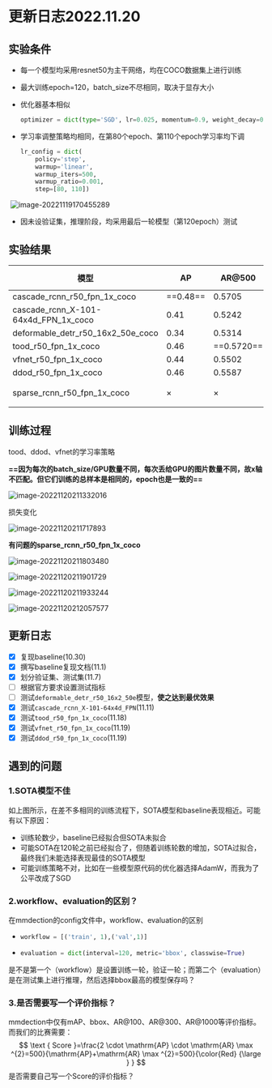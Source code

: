 # 更新日志2022.11.20

## 实验条件

- 每一个模型均采用resnet50为主干网络，均在COCO数据集上进行训练

- 最大训练epoch=120，batch_size不尽相同，取决于显存大小

- 优化器基本相似

  ```python
  optimizer = dict(type='SGD', lr=0.025, momentum=0.9, weight_decay=0.0001)
  ```

- 学习率调整策略均相同，在第80个epoch、第110个epoch学习率均下调

  ```python
  lr_config = dict(
      policy='step',
      warmup='linear',
      warmup_iters=500,
      warmup_ratio=0.001,
      step=[80, 110])
  ```

​		![image-20221119170455289](https://yzfzzz.oss-cn-shenzhen.aliyuncs.com/image/image-20221119170455289.png)

- 因未设验证集，推理阶段，均采用最后一轮模型（第120epoch）测试

## 实验结果

| 模型                                 | AP       | AR@500     | score     | COCO-boxAP | 日期  | 备注           |
| ------------------------------------ | -------- | ---------- | --------- | ---------- | ----- | -------------- |
| cascade_rcnn_r50_fpn_1x_coco         | ==0.48== | 0.5705     | ==0.521== | 40.3       | 10.30 | baseline       |
| cascade_rcnn_X-101-64x4d_FPN_1x_coco | 0.41     | 0.5242     | 0.461     | ==44.7==   | 11.04 |                |
| deformable_detr_r50_16x2_50e_coco    | 0.34     | 0.5314     | 0.418     | 44.5       | 11.07 |                |
| tood_r50_fpn_1x_coco                 | 0.46     | ==0.5720== | 0.511     | 42.4       | 11.18 | 2021SOTA       |
| vfnet_r50_fpn_1x_coco                | 0.44     | 0.5502     | 0.489     | 41.6       | 11.19 | 2021SOTA       |
| ddod_r50_fpn_1x_coco                 | 0.46     | 0.5587     | 0.503     | 41.7       | 11.19 | 2021SOTA       |
| sparse_rcnn_r50_fpn_1x_coco          | ×        | ×          | ×         | 37.9       | 11.20 | 代码可能有问题 |

## 训练过程

tood、ddod、vfnet的学习率策略

**==因为每次的batch_size/GPU数量不同，每次丢给GPU的图片数量不同，故x轴不匹配。但它们训练的总样本是相同的，epoch也是一致的==**

![image-20221120211332016](https://yzfzzz.oss-cn-shenzhen.aliyuncs.com/image/image-20221120211332016.png)

损失变化

![image-20221120211717893](https://yzfzzz.oss-cn-shenzhen.aliyuncs.com/image/image-20221120211717893.png)



**有问题的sparse_rcnn_r50_fpn_1x_coco**

![image-20221120211803480](https://yzfzzz.oss-cn-shenzhen.aliyuncs.com/image/image-20221120211803480.png)

![image-20221120211901729](https://yzfzzz.oss-cn-shenzhen.aliyuncs.com/image/image-20221120211901729.png)

![image-20221120211933244](https://yzfzzz.oss-cn-shenzhen.aliyuncs.com/image/image-20221120211933244.png)

![image-20221120212057577](https://yzfzzz.oss-cn-shenzhen.aliyuncs.com/image/image-20221120212057577.png)



## 更新日志

- [x] 复现baseline(10.30)
- [x] 撰写baseline复现文档(11.1)
- [x] 划分验证集、测试集(11.7)
- [ ] 根据官方要求设置测试指标
- [ ] 测试`deformable_detr_r50_16x2_50e`模型，**使之达到最优效果**
- [x] 测试`cascade_rcnn_X-101-64x4d_FPN`(11.11)
- [x] 测试`tood_r50_fpn_1x_coco`(11.18)
- [x] 测试`vfnet_r50_fpn_1x_coco`(11.19)
- [x] 测试`ddod_r50_fpn_1x_coco`(11.19)

## 遇到的问题

### 1.SOTA模型不佳

如上图所示，在差不多相同的训练流程下，SOTA模型和baseline表现相近。可能有以下原因：

- 训练轮数少，baseline已经拟合但SOTA未拟合
- 可能SOTA在120轮之前已经拟合了，但随着训练轮数的增加，SOTA过拟合，最终我们未能选择表现最佳的SOTA模型
- 可能训练策略不对，比如在一些模型原代码的优化器选择AdamW，而我为了公平改成了SGD

### 2.workflow、evaluation的区别？

在mmdection的config文件中，workflow、evaluation的区别

- ```python
  workflow = [('train', 1),('val',1)]
  ```

- ```python
  evaluation = dict(interval=120, metric='bbox', classwise=True)
  ```

是不是第一个（workflow）是设置训练一轮，验证一轮；而第二个（evaluation）是在测试集上进行推理，然后选择bbox最高的模型保存吗？

### 3.是否需要写一个评价指标？

mmdection中仅有mAP、bbox、AR@100、AR@300、AR@1000等评价指标。而我们的比赛需要：
$$
\text { Score }=\frac{2 \cdot \mathrm{AP} \cdot \mathrm{AR} \max ^{2}=500}{\mathrm{AP}+\mathrm{AR} \max ^{2}=500}{\color{Red} {\large } } 
$$
是否需要自己写一个Score的评价指标？









